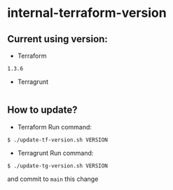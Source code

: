 # internal-terraform-version

## Current using version:
- Terraform
```
1.3.6
```
- Terragrunt
```

```

## How to update?

- Terraform
Run command:
```
$ ./update-tf-version.sh VERSION
```

- Terragrunt
Run command:
```
$ ./update-tg-version.sh VERSION
```

and commit to `main` this change

